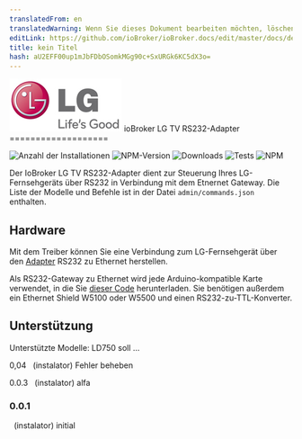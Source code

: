 ```yaml
---
translatedFrom: en
translatedWarning: Wenn Sie dieses Dokument bearbeiten möchten, löschen Sie bitte das Feld "translationsFrom". Andernfalls wird dieses Dokument automatisch erneut übersetzt
editLink: https://github.com/ioBroker/ioBroker.docs/edit/master/docs/de/adapterref/iobroker.lgtv-rs/README.md
title: kein Titel
hash: aU2EFF00up1mJbFDbOSomkMGg90c+SxURGk6KC5dX3o=
---
```

![Logo](../../../en/adapterref/iobroker.lgtv-rs/admin/lg_admin.png) ioBroker LG TV RS232-Adapter ===================

![Anzahl der Installationen](http://iobroker.live/badges/lgtv-rs-stable.svg)
![NPM-Version](http://img.shields.io/npm/v/iobroker.lgtv-rs.svg)
![Downloads](https://img.shields.io/npm/dm/iobroker.lgtv-rs.svg)
![Tests](http://img.shields.io/travis/instalator/ioBroker.lgtv-rs/master.svg)
![NPM](https://nodei.co/npm/iobroker.lgtv-rs.png?downloads=true)

Der IoBroker LG TV RS232-Adapter dient zur Steuerung Ihres LG-Fernsehgeräts über RS232 in Verbindung mit dem Etnernet Gateway.
Die Liste der Modelle und Befehle ist in der Datei `admin/commands.json` enthalten.

## Hardware
Mit dem Treiber können Sie eine Verbindung zum LG-Fernsehgerät über den [Adapter](http://blog.instalator.ru/archives/744) RS232 zu Ethernet herstellen.

Als RS232-Gateway zu Ethernet wird jede Arduino-kompatible Karte verwendet, in die Sie [dieser Code](https://github.com/stepansnigirev/ArduinoSerialToEthernet) herunterladen.
Sie benötigen außerdem ein Ethernet Shield W5100 oder W5500 und einen RS232-zu-TTL-Konverter.

## Unterstützung
Unterstützte Modelle: LD750 soll ...

0,04
  (instalator) Fehler beheben

0.0.3
  (instalator) alfa

### 0.0.1
  (instalator) initial